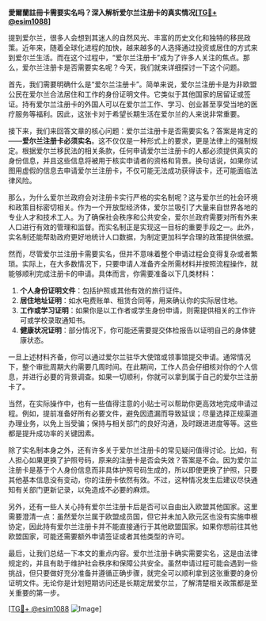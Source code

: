 **愛爾蘭註冊卡需要实名吗？深入解析爱尔兰注册卡的真实情况[[TG💪+ @esim1088](https://t.me/s/esim1088)]**

提到爱尔兰，很多人会想到其迷人的自然风光、丰富的历史文化和独特的移民政策。近年来，随着全球化进程的加快，越来越多的人选择通过投资或居住的方式来到爱尔兰生活。而在这个过程中，“爱尔兰注册卡”成为了许多人关注的焦点。那么，爱尔兰注册卡是否需要实名呢？今天，我们就来详细探讨一下这个问题。

首先，我们需要明确什么是“爱尔兰注册卡”。简单来说，爱尔兰注册卡是为非欧盟公民在爱尔兰合法居住和工作的身份证明文件。它类似于其他国家的居留证或签证。持有爱尔兰注册卡的外国人可以在爱尔兰工作、学习、创业甚至享受当地的医疗服务等福利。因此，这张卡对于希望长期生活在爱尔兰的人来说非常重要。

接下来，我们来回答文章的核心问题：爱尔兰注册卡是否需要实名？答案是肯定的——**爱尔兰注册卡必须实名**。这不仅仅是一种形式上的要求，更是法律上的强制规定。根据爱尔兰移民法的相关条款，任何申请爱尔兰注册卡的人都必须提供真实的身份信息，并且这些信息将被用于核实申请者的资格和背景。换句话说，如果你试图用虚假的信息去申请爱尔兰注册卡，不仅可能无法成功获得该卡，还可能面临法律风险。

那么，为什么爱尔兰政府会对注册卡实行严格的实名制呢？这与爱尔兰的社会环境和政策目标密切相关。作为一个开放型经济体，爱尔兰吸引了大量来自世界各地的专业人才和技术工人。为了确保社会秩序和公共安全，爱尔兰政府需要对所有外来人口进行有效的管理和监督。而实名制正是实现这一目标的重要手段之一。此外，实名制还能帮助政府更好地统计人口数据，为制定更加科学合理的政策提供依据。

然而，尽管爱尔兰注册卡需要实名，但并不意味着整个申请过程会变得复杂或者繁琐。实际上，在大多数情况下，只要申请人准备齐全所需材料并按照流程操作，就能够顺利完成注册卡的申请。具体而言，你需要准备以下几类材料：

1. **个人身份证明文件**：包括护照或其他有效的旅行证件。
2. **居住地址证明**：如水电费账单、租赁合同等，用来确认你的实际居住地。
3. **工作或学习证明**：如果你是以工作者或学生身份申请，则需提供相关的工作许可或学校录取通知书。
4. **健康状况证明**：部分情况下，你可能还需要提交体检报告以证明自己的身体健康状态。

一旦上述材料齐备，你可以通过爱尔兰驻华大使馆或领事馆提交申请。通常情况下，整个审批周期大约需要几周时间。在此期间，工作人员会仔细核对你的个人信息，并进行必要的背景调查。如果一切顺利，你就可以拿到属于自己的爱尔兰注册卡了。

当然，在实际操作中，也有一些值得注意的小贴士可以帮助你更高效地完成申请过程。例如，提前准备好所有必要文件，避免因遗漏而导致延误；尽量选择正规渠道办理业务，以免上当受骗；保持与相关部门的良好沟通，及时跟进进度等等。这些都是提升成功率的关键因素。

除了实名制本身之外，还有许多关于爱尔兰注册卡的常见疑问值得讨论。比如，有人担心如果更换了护照号码，原来的注册卡是否会失效？答案是不会。因为爱尔兰注册卡是基于个人身份信息而非具体护照号码生成的，所以即使更换了护照，只要其他基本信息没有变动，你的注册卡依然有效。不过，这种情况发生后建议尽快通知有关部门更新记录，以免造成不必要的麻烦。

另外，还有一些人关心持有爱尔兰注册卡后是否可以自由出入欧盟其他国家。这里需要澄清一点：虽然爱尔兰属于欧盟成员国，但它并未加入欧元区也没有实施申根协定，因此持有爱尔兰注册卡并不能直接通行于其他欧盟国家。如果你想前往其他欧盟国家，可能还需要额外申请签证或者其他类型的许可。

最后，让我们总结一下本文的重点内容。爱尔兰注册卡确实需要实名，这是由法律规定的，并且有助于维护社会秩序和保障公共安全。虽然申请过程可能会遇到一些挑战，但只要做好充分准备并遵循正确步骤，就完全可以顺利拿到这张重要的身份证明文件。无论你是计划短期访问还是长期定居爱尔兰，了解清楚相关政策都是至关重要的第一步。

[[TG💪+ @esim1088](https://t.me/s/esim1088) ![Image](https://i.postimg.cc/4NQfJmqS/Snipaste-2025-05-13-00-14-12.png)]